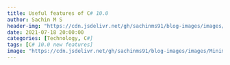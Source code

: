 ```yaml
---
title: Useful features of C# 10.0
author: Sachin M S
header-img: "https://cdn.jsdelivr.net/gh/sachinms91/blog-images/images/MinimalAPI/BlogPostHeader.jpg"
date: 2021-07-18 20:00:00
categories: [Technology, C#]
tags: [C# 10.0 new features]
image: "https://cdn.jsdelivr.net/gh/sachinms91/blog-images/images/MinimalAPI/BlogPostHeader.jpg"
---
```


 